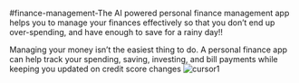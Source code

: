 #finance-management-The AI powered personal finance management app helps you to manage your finances effectively so that you don’t end up over-spending, and have enough to save for a rainy day!!

Managing your money isn’t the easiest thing to do. A personal finance app can help track your spending, saving, investing, and bill payments while keeping you updated on credit score changes
![cursor1](https://github.com/shaivishah08/finance-management-/assets/142680397/75526b12-2959-4947-a859-ba08280c8d4a)
